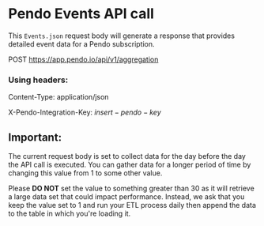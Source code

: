 # Pendo Events API call

This `Events.json` request body will generate a response that provides detailed event data for a Pendo subscription.  

POST https://app.pendo.io/api/v1/aggregation

### Using headers:

Content-Type: application/json

X-Pendo-Integration-Key: $insert-pendo-key$

## Important:

The current request body is set to collect data for the day before the day the API call is executed.  You can gather data for a longer period of time by changing this value from 1 to some other value.

Please **DO NOT** set the value to something greater than 30 as it will retrieve a large data set that could impact performance.  Instead, we ask that you keep the value set to 1 and run your ETL process daily then append the data to the table in which you're loading it.
